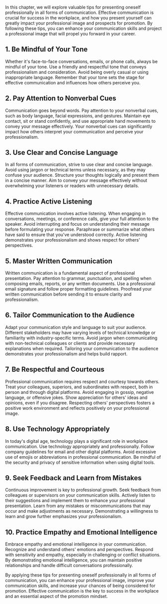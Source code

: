 
In this chapter, we will explore valuable tips for presenting oneself professionally in all forms of communication. Effective communication is crucial for success in the workplace, and how you present yourself can greatly impact your professional image and prospects for promotion. By following these tips, you can enhance your communication skills and project a professional image that will propel you forward in your career.

## 1\. Be Mindful of Your Tone

Whether it's face-to-face conversations, emails, or phone calls, always be mindful of your tone. Use a friendly and respectful tone that conveys professionalism and consideration. Avoid being overly casual or using inappropriate language. Remember that your tone sets the stage for effective communication and influences how others perceive you.

## 2\. Pay Attention to Nonverbal Cues

Communication goes beyond words. Pay attention to your nonverbal cues, such as body language, facial expressions, and gestures. Maintain eye contact, sit or stand confidently, and use appropriate hand movements to convey your message effectively. Your nonverbal cues can significantly impact how others interpret your communication and perceive your professionalism.

## 3\. Use Clear and Concise Language

In all forms of communication, strive to use clear and concise language. Avoid using jargon or technical terms unless necessary, as they may confuse your audience. Structure your thoughts logically and present them in a concise manner. Aim to convey your message effectively without overwhelming your listeners or readers with unnecessary details.

## 4\. Practice Active Listening

Effective communication involves active listening. When engaging in conversations, meetings, or conference calls, give your full attention to the speaker. Avoid interrupting and focus on understanding their message before formulating your response. Paraphrase or summarize what others have said to ensure that you've understood correctly. Active listening demonstrates your professionalism and shows respect for others' perspectives.

## 5\. Master Written Communication

Written communication is a fundamental aspect of professional presentation. Pay attention to grammar, punctuation, and spelling when composing emails, reports, or any written documents. Use a professional email signature and follow proper formatting guidelines. Proofread your written communication before sending it to ensure clarity and professionalism.

## 6\. Tailor Communication to the Audience

Adapt your communication style and language to suit your audience. Different stakeholders may have varying levels of technical knowledge or familiarity with industry-specific terms. Avoid jargon when communicating with non-technical colleagues or clients and provide necessary explanations when required. Tailoring your communication to the audience demonstrates your professionalism and helps build rapport.

## 7\. Be Respectful and Courteous

Professional communication requires respect and courtesy towards others. Treat your colleagues, superiors, and subordinates with respect, both in person and through digital platforms. Avoid engaging in gossip, negative language, or offensive jokes. Show appreciation for others' ideas and opinions, even if you disagree. Respecting others' perspectives fosters a positive work environment and reflects positively on your professional image.

## 8\. Use Technology Appropriately

In today's digital age, technology plays a significant role in workplace communication. Use technology appropriately and professionally. Follow company guidelines for email and other digital platforms. Avoid excessive use of emojis or abbreviations in professional communication. Be mindful of the security and privacy of sensitive information when using digital tools.

## 9\. Seek Feedback and Learn from Mistakes

Continuous improvement is key to professional growth. Seek feedback from colleagues or supervisors on your communication skills. Actively listen to their suggestions and implement them to enhance your professional presentation. Learn from any mistakes or miscommunications that may occur and make adjustments as necessary. Demonstrating a willingness to learn and grow further emphasizes your professionalism.

## 10\. Practice Empathy and Emotional Intelligence

Embrace empathy and emotional intelligence in your communication. Recognize and understand others' emotions and perspectives. Respond with sensitivity and empathy, especially in challenging or conflict situations. By demonstrating emotional intelligence, you can maintain positive relationships and handle difficult conversations professionally.

By applying these tips for presenting oneself professionally in all forms of communication, you can enhance your professional image, improve your communication skills, and increase your chances of being considered for promotion. Effective communication is the key to success in the workplace and an essential aspect of the promotion mindset.
